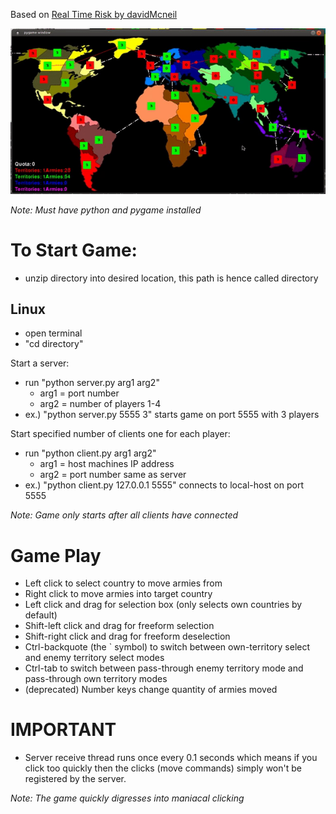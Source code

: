 Based on [Real Time Risk by davidMcneil](https://github.com/davidMcneil/Real-Time-Risk)

![Alt text](video.gif)

*Note: Must have python and pygame installed*

# To Start Game:

- unzip directory into desired location, this path is hence called directory

## Linux

- open terminal
- "cd directory"

Start a server:

- run "python server.py arg1 arg2"
  - arg1 = port number
  - arg2 = number of players 1-4
- ex.) "python server.py 5555 3" starts game on port 5555 with 3 players

Start specified number of clients one for each player:

- run "python client.py arg1 arg2"
  - arg1 = host machines IP address
  - arg2 = port number same as server
- ex.) "python client.py 127.0.0.1 5555" connects to local-host on port 5555

*Note: Game only starts after all clients have connected*

# Game Play
- Left click to select country to move armies from
- Right click to move armies into target country
- Left click and drag for selection box (only selects own countries by default)
- Shift-left click and drag for freeform selection
- Shift-right click and drag for freeform deselection
- Ctrl-backquote (the \` symbol) to switch between own-territory select and enemy territory select modes
- Ctrl-tab to switch between pass-through enemy territory mode and pass-through own territory modes
- (deprecated) Number keys change quantity of armies moved

# IMPORTANT
- Server receive thread runs once every 0.1 seconds which means if you click too quickly then the clicks (move commands) simply won't be registered by the server.

*Note: The game quickly digresses into maniacal clicking*
